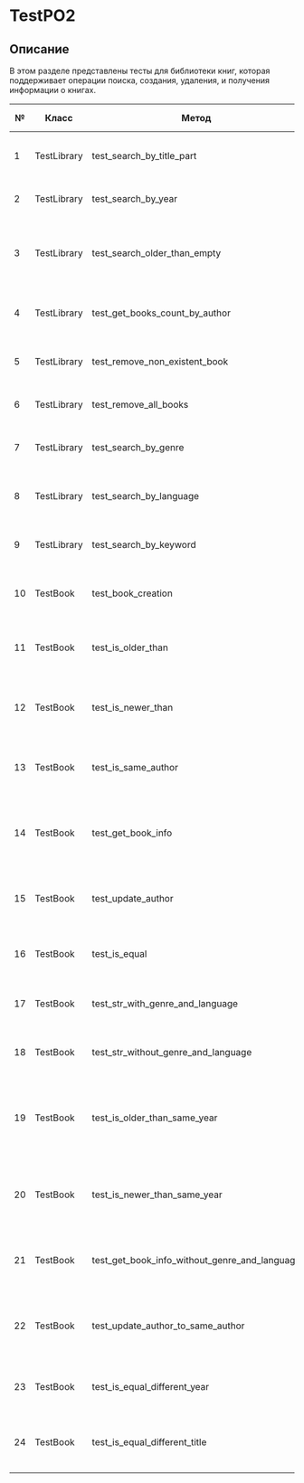 # TestPO2
## Описание
В этом разделе представлены тесты для библиотеки книг, которая поддерживает операции поиска, создания, удаления, и получения информации о книгах.

| №   | Класс               | Метод                          | Тип теста     | Входные данные                                                        | Описание теста                                                                | Ожидаемый результат                                         |
|-----|---------------------|--------------------------------|---------------|----------------------------------------------------------------------|-------------------------------------------------------------------------------|------------------------------------------------------------|
| 1   | TestLibrary          | test_search_by_title_part      | Позитивный    | `"Python Programming", "Learning Python"`                            | Тестирование поиска книги по части названия                                   | Должны быть найдены обе книги, содержащие "Python" в названии |
| 2   | TestLibrary          | test_search_by_year            | Позитивный    | `2021`                                                                | Тестирование поиска по году                                                   | Должна быть найдена книга за 2021 год                       |
| 3   | TestLibrary          | test_search_older_than_empty   | Негативный    | `2000`                                                                | Тестирование поиска книг старше определенного года, когда таких книг нет      | Не должно быть книг старше 2000 года                        |
| 4   | TestLibrary          | test_get_books_count_by_author | Позитивный    | `"Иван Иванов"`                                                        | Тестирование получения количества книг по автору                              | Должно быть 2 книги от "Иван Иванов"                        |
| 5   | TestLibrary          | test_remove_non_existent_book  | Негативный    | `"Non-existent Book"`                                                  | Тестирование удаления книги, которой нет в библиотеке                        | Библиотека должна остаться пустой                            |
| 6   | TestLibrary          | test_remove_all_books          | Позитивный    | `[]`                                                                  | Тестирование удаления всех книг из библиотеки                                 | Библиотека должна быть пуста                                 |
| 7   | TestLibrary          | test_search_by_genre           | Позитивный    | `"Программирование"`                                                   | Тестирование поиска книг по жанру                                             | Должна быть найдена книга с жанром "Программирование"        |
| 8   | TestLibrary          | test_search_by_language        | Позитивный    | `"Python"`                                                             | Тестирование поиска книг по языку программирования                           | Должна быть найдена книга по языку "Python"                 |
| 9   | TestLibrary          | test_search_by_keyword         | Позитивный    | `"Основы"`                                                             | Тестирование поиска книг по ключевому слову в названии                       | Должна быть найдена книга по ключевому слову "Основы"       |
| 10  | TestBook             | test_book_creation             | Позитивный    | `"Название книги", "Автор книги", 2022, "Программирование", "Python"`  | Тестирование создания книги с заданными параметрами                          | Должна быть создана книга с правильными параметрами        |
| 11  | TestBook             | test_is_older_than             | Позитивный    | `2020`                                                                 | Тестирование метода is_older_than для проверки старше указанного года        | Книга должна быть старше 2000 года, не старше 1980 года     |
| 12  | TestBook             | test_is_newer_than             | Позитивный    | `2021`                                                                 | Тестирование метода is_newer_than для проверки новизны книги                  | Книга должна быть новее 2020 года, не новее 2025 года       |
| 13  | TestBook             | test_is_same_author            | Позитивный    | `"Иван Иванов"`                                                        | Тестирование метода is_same_author для проверки авторства                     | Должны быть одинаковые книги, если автор тот же              |
| 14  | TestBook             | test_get_book_info             | Позитивный    | `Книга "Python Basics", "Иван Иванов", 2022`                           | Тестирование метода get_book_info для получения информации о книге           | Информация о книге должна быть в правильном формате         |
| 15  | TestBook             | test_update_author             | Позитивный    | `"Иван Иванов", "Иван Петров"`                                         | Тестирование метода update_author для изменения автора книги                  | Автор книги должен измениться                               |
| 16  | TestBook             | test_is_equal                  | Позитивный    | `"Python Basics", "Иван Иванов", 2022`, `"Python Basics", "Иван Иванов", 2022` | Тестирование метода is_equal для проверки одинаковости книг                  | Книги с одинаковым названием и автором должны быть одинаковыми |
| 17  | TestBook             | test_str_with_genre_and_language | Позитивный    | `"Python Programming", "Python", "Программирование"`                    | Тестирование формата строки книги с жанром и языком                          | Строка книги должна содержать жанр и язык                   |
| 18  | TestBook             | test_str_without_genre_and_language | Негативный | `"Python Programming", None, None`                                     | Тестирование формата строки книги без жанра и языка                         | Строка книги должна содержать "None" для жанра и языка     |
| 19  | TestBook             | test_is_older_than_same_year   | Позитивный    | `1990`                                                                 | Тестирование метода is_older_than для книги, которая не должна быть старше указанного года        | Книга не должна быть старше 1990 года                      |
| 20  | TestBook             | test_is_newer_than_same_year   | Позитивный    | `1990`                                                                 | Тестирование метода is_newer_than для книги, которая не должна быть новее указанного года | Книга не должна быть новее 1990 года                      |
| 21  | TestBook             | test_get_book_info_without_genre_and_language | Негативный | `"Python Basics", "Иван Иванов", 2022, None, None`                    | Тестирование метода get_book_info без жанра и языка                           | Информация о книге с отсутствующими жанром и языком должна быть правильной |
| 22  | TestBook             | test_update_author_to_same_author | Негативный  | `"Иван Иванов", "Иван Иванов"`                                          | Тестирование метода update_author для случая, когда автор не изменяется      | Автор книги должен остаться прежним                         |
| 23  | TestBook             | test_is_equal_different_year   | Негативный    | `"Python Basics", "Иван Иванов", 2022`, `"Python Basics", "Иван Иванов", 2023` | Тестирование метода is_equal для книг с разными годами                        | Книги с разными годами не должны быть одинаковыми           |
| 24  | TestBook             | test_is_equal_different_title  | Негативный    | `"Python Basics", "Иван Иванов", 2022`, `"Advanced Python", "Иван Иванов", 2022` | Тестирование метода is_equal для книг с разными названиями                    | Книги с разными названиями не должны быть одинаковыми       |

